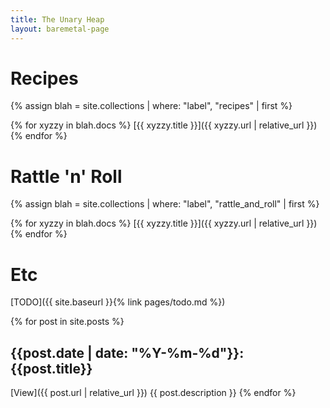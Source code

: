 ```yaml
---
title: The Unary Heap
layout: baremetal-page
---
```


# Recipes

{% assign blah = site.collections | where: "label", "recipes" | first %}

{% for xyzzy in blah.docs %}
  [{{ xyzzy.title }}]({{ xyzzy.url | relative_url }})
{% endfor %}

# Rattle 'n' Roll

{% assign blah = site.collections | where: "label", "rattle_and_roll" | first %}

{% for xyzzy in blah.docs %}
  [{{ xyzzy.title }}]({{ xyzzy.url | relative_url }})
{% endfor %}


# Etc

[TODO]({{ site.baseurl }}{% link pages/todo.md %})



{% for post in site.posts %}
## {{post.date | date: "%Y-%m-%d"}}: {{post.title}}
[View]({{ post.url | relative_url }}) {{ post.description }}
{% endfor %}

